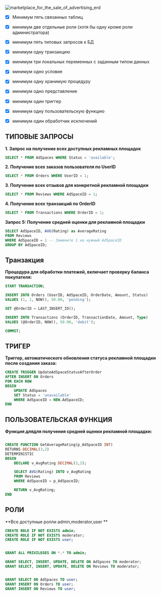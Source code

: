 ![marketplace_for_the_sale_of_advertising_erd](https://github.com/kuistal/marketplace_for_the_sale_of_advertising/assets/73898978/daf4a64f-d2da-4559-95a9-8886ad81aa4c)
- [x] Минимум пять связанных таблиц
- [x] минимум две отдельные роли (хотя бы одну кроме роли администратора)
- [x] минимум пять типовых запросов к БД
- [x] минимум одну транзакцию
- [x] минимум три локальных переменных с заданным типом данных
- [x] минимум одно условие
- [x] минимум одну хранимую процедуру
- [x] минимум одно представление
- [x] минимум один триггер
- [x] минимум одну пользовательскую функцию
- [x] минимум один обработчик исключений



 ## ТИПОВЫЕ ЗАПРОСЫ
**1. Запрос на получение всех доступных рекламных площадок**
```sql
SELECT * FROM AdSpaces WHERE Status = 'available';
```
**2. Получение всех заказов пользователя по UserID**
```sql
SELECT * FROM Orders WHERE UserID = 1;
```
**3. Получение всех отзывов для конкретной рекламной площадки**
```sql
SELECT * FROM Reviews WHERE AdSpaceID = 1;
```
**4. Получение всех транзакций по OrderID**
```sql
SELECT * FROM Transactions WHERE OrderID = 1;
```
**Запрос 5: Получение средней оценки для рекламной площадки**
```sql
SELECT AdSpaceID, AVG(Rating) as AverageRating 
FROM Reviews 
WHERE AdSpaceID = 1 -- Замените 1 на нужный AdSpaceID
GROUP BY AdSpaceID;
```

## Транзакция

**Процедура для обработки платежей, включает проверку баланса покупателя:**

```sql
START TRANSACTION;

INSERT INTO Orders (UserID, AdSpaceID, OrderDate, Amount, Status) 
VALUES (1, 1, NOW(), 50.00, 'pending');

SET @OrderID = LAST_INSERT_ID();

INSERT INTO Transactions (OrderID, TransactionDate, Amount, Type) 
VALUES (@OrderID, NOW(), 50.00, 'debit');

COMMIT;
```

## ТРИГЕР

**Триггер, автоматического обновления статуса рекламной площадки после создания заказа:**
```sql
CREATE TRIGGER UpdateAdSpaceStatusAfterOrder
AFTER INSERT ON Orders
FOR EACH ROW
BEGIN
    UPDATE AdSpaces
    SET Status = 'unavailable'
    WHERE AdSpaceID = NEW.AdSpaceID;
END 
```

## ПОЛЬЗОВАТЕЛЬСКАЯ ФУНКЦИЯ

**Функция длядля получения средней оценки рекламной площадки:**

```sql

CREATE FUNCTION GetAverageRating(p_AdSpaceID INT) 
RETURNS DECIMAL(3,2)
DETERMINISTIC
BEGIN
    DECLARE v_AvgRating DECIMAL(3,2);

    SELECT AVG(Rating) INTO v_AvgRating
    FROM Reviews
    WHERE AdSpaceID = p_AdSpaceID;

    RETURN v_AvgRating;
END 
```

## РОЛИ

**Все доступные ролли admin,moderator,user **

```sql
CREATE ROLE IF NOT EXISTS admin;
CREATE ROLE IF NOT EXISTS moderator;
CREATE ROLE IF NOT EXISTS user;


GRANT ALL PRIVILEGES ON *.* TO admin;

GRANT SELECT, INSERT, UPDATE, DELETE ON AdSpaces TO moderator;
GRANT SELECT, INSERT, UPDATE, DELETE ON Reviews TO moderator;


GRANT SELECT ON AdSpaces TO user;
GRANT INSERT ON Orders TO user;
GRANT INSERT ON Reviews TO user;
```
